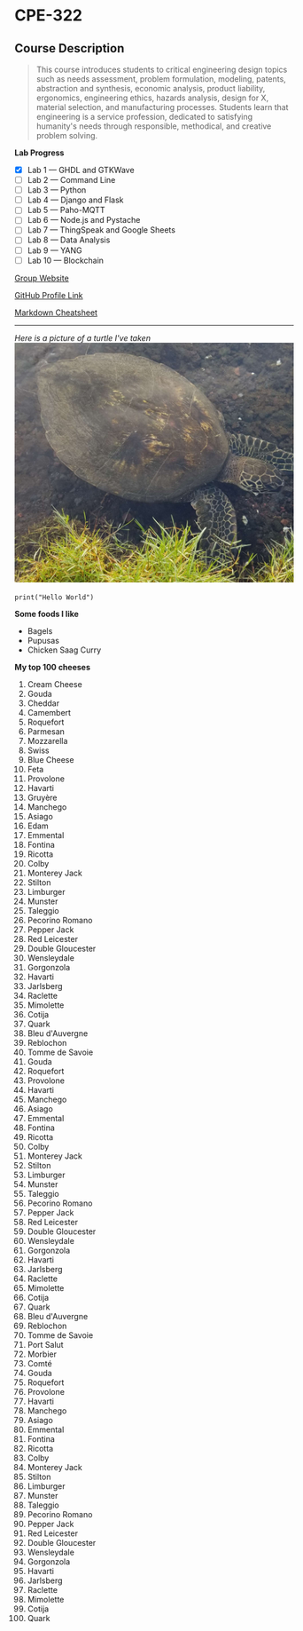 # CPE-322
## Course Description
> This course introduces students to critical engineering design topics such as needs assessment, problem formulation, modeling, patents, abstraction and synthesis, economic analysis, product liability, ergonomics, engineering ethics, hazards analysis, design for X, material selection, and manufacturing processes. Students learn that engineering is a service profession, dedicated to satisfying humanity's needs through responsible, methodical, and creative problem solving.

**Lab Progress**
- [x] Lab 1 — GHDL and GTKWave
- [ ] Lab 2 — Command Line
- [ ] Lab 3 — Python
- [ ] Lab 4 — Django and Flask
- [ ] Lab 5 — Paho-MQTT
- [ ] Lab 6 — Node.js and Pystache
- [ ] Lab 7 — ThingSpeak and Google Sheets
- [ ] Lab 8 — Data Analysis
- [ ] Lab 9 — YANG
- [ ] Lab 10 — Blockchain

[Group Website](https://sites.google.com/stevens.edu/cpe322group19/home)

[GitHub Profile Link](https://github.com/ARTorres22)

[Markdown Cheatsheet]([https://github.com/ARTorres22](https://www.markdownguide.org/cheat-sheet/))

---

*Here is a picture of a turtle I've taken*
![example image](image1.jpg)

`print("Hello World")`

**Some foods I like**
- Bagels
- Pupusas
- Chicken Saag Curry

**My top 100 cheeses**
1. Cream Cheese
2. Gouda
3. Cheddar
4. Camembert
5. Roquefort
6. Parmesan
7. Mozzarella
8. Swiss
9. Blue Cheese
10. Feta
11. Provolone
12. Havarti
13. Gruyère
14. Manchego
15. Asiago
16. Edam
17. Emmental
18. Fontina
19. Ricotta
20. Colby
21. Monterey Jack
22. Stilton
23. Limburger
24. Munster
25. Taleggio
26. Pecorino Romano
27. Pepper Jack
28. Red Leicester
29. Double Gloucester
30. Wensleydale
31. Gorgonzola
32. Havarti
33. Jarlsberg
34. Raclette
35. Mimolette
36. Cotija
37. Quark
38. Bleu d'Auvergne
39. Reblochon
40. Tomme de Savoie
41. Gouda
42. Roquefort
43. Provolone
44. Havarti
45. Manchego
46. Asiago
47. Emmental
48. Fontina
49. Ricotta
50. Colby
51. Monterey Jack
52. Stilton
53. Limburger
54. Munster
55. Taleggio
56. Pecorino Romano
57. Pepper Jack
58. Red Leicester
59. Double Gloucester
60. Wensleydale
61. Gorgonzola
62. Havarti
63. Jarlsberg
64. Raclette
65. Mimolette
66. Cotija
67. Quark
68. Bleu d'Auvergne
69. Reblochon
70. Tomme de Savoie
71. Port Salut
72. Morbier
73. Comté
74. Gouda
75. Roquefort
76. Provolone
77. Havarti
78. Manchego
79. Asiago
80. Emmental
81. Fontina
82. Ricotta
83. Colby
84. Monterey Jack
85. Stilton
86. Limburger
87. Munster
88. Taleggio
89. Pecorino Romano
90. Pepper Jack
91. Red Leicester
92. Double Gloucester
93. Wensleydale
94. Gorgonzola
95. Havarti
96. Jarlsberg
97. Raclette
98. Mimolette
99. Cotija
100. Quark

